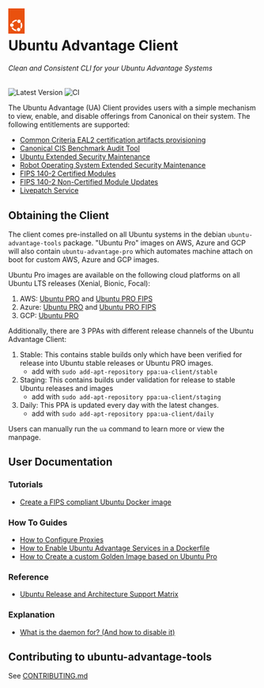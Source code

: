 <h1>
  <a href="https://ubuntu.com/advantage" target="_blank">
    <img src="./.assets/circle_of_friends.png" width="33"/>
  </a>
  <br>
  Ubuntu Advantage Client
</h1>

###### Clean and Consistent CLI for your Ubuntu Advantage Systems

![Latest Version](https://img.shields.io/github/v/tag/canonical/ubuntu-advantage-client.svg?label=Latest%20Version)
![CI](https://github.com/canonical/ubuntu-advantage-client/actions/workflows/ci-base.yaml/badge.svg?branch=main)

The Ubuntu Advantage (UA) Client provides users with a simple mechanism to
view, enable, and disable offerings from Canonical on their system. The
following entitlements are supported:

- [Common Criteria EAL2 certification artifacts provisioning](https://ubuntu.com/cc-eal)
- [Canonical CIS Benchmark Audit Tool](https://ubuntu.com/cis-audit)
- [Ubuntu Extended Security Maintenance](https://ubuntu.com/esm)
- [Robot Operating System Extended Security Maintenance](https://ubuntu.com/robotics/ros-esm)
- [FIPS 140-2 Certified Modules](https://ubuntu.com/fips)
- [FIPS 140-2 Non-Certified Module Updates](https://ubuntu.com/fips)
- [Livepatch Service](https://www.ubuntu.com/livepatch)

## Obtaining the Client

The client comes pre-installed on all Ubuntu systems in the debian
`ubuntu-advantage-tools` package. "Ubuntu Pro" images on AWS, Azure and GCP
will also contain `ubuntu-advantage-pro` which automates machine attach
on boot for custom AWS, Azure and GCP images.

Ubuntu Pro images are available on the following cloud platforms on all Ubuntu LTS releases (Xenial, Bionic, Focal):
1. AWS: [Ubuntu PRO](https://ubuntu.com/aws/pro) and [Ubuntu PRO FIPS](https://ubuntu.com/aws/fips)
2. Azure: [Ubuntu PRO](https://ubuntu.com/azure/pro) and [Ubuntu PRO FIPS](https://ubuntu.com/azure/fips)
3. GCP: [Ubuntu PRO](https://ubuntu.com/gcp/pro)

Additionally, there are 3 PPAs with different release channels of the Ubuntu Advantage Client:

1. Stable: This contains stable builds only which have been verified for release into Ubuntu stable releases or Ubuntu PRO images.
    - add with `sudo add-apt-repository ppa:ua-client/stable`
2. Staging: This contains builds under validation for release to stable Ubuntu releases and images
    - add with `sudo add-apt-repository ppa:ua-client/staging`
3. Daily: This PPA is updated every day with the latest changes.
    - add with `sudo add-apt-repository ppa:ua-client/daily`

Users can manually run the `ua` command to learn more or view the manpage.

## User Documentation

### Tutorials

* [Create a FIPS compliant Ubuntu Docker image](./docs/tutorials/create_a_fips_docker_image.md)

### How To Guides

* [How to Configure Proxies](./docs/howtoguides/configure_proxies.md)
* [How to Enable Ubuntu Advantage Services in a Dockerfile](./docs/howtoguides/enable_ua_in_dockerfile.md)
* [How to Create a custom Golden Image based on Ubuntu Pro](./docs/howtoguides/create_pro_golden_image.md)

### Reference

* [Ubuntu Release and Architecture Support Matrix](./docs/reference/support_matrix.md)

### Explanation

* [What is the daemon for? (And how to disable it)](./docs/explanations/what_is_the_daemon.md)

## Contributing to ubuntu-advantage-tools
See [CONTRIBUTING.md](CONTRIBUTING.md)
